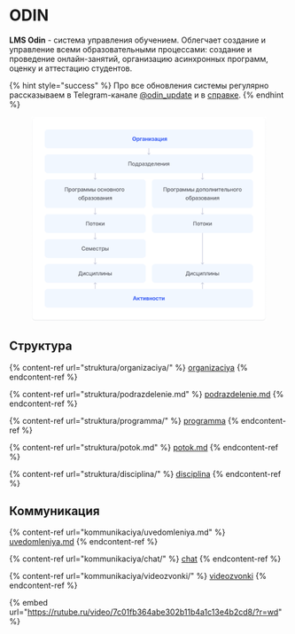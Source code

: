 # ODIN

**LMS Odin** - система управления обучением. Облегчает создание и управление всеми образовательными процессами: создание и проведение онлайн-занятий, организацию асинхронных программ, оценку и аттестацию студентов.

{% hint style="success" %}
Про все обновления системы регулярно рассказываем в Telegram-канале [@odin\_update](https://t.me/+JoF696WdDTxlNjhi) и в [справке](novosti/podrobnee-obo-vsekh-obnovleniyakh/).&#x20;
{% endhint %}

<figure><img src=".gitbook/assets/Таблица 3.png" alt=""><figcaption></figcaption></figure>

## Структура&#x20;

{% content-ref url="struktura/organizaciya/" %}
[organizaciya](struktura/organizaciya/)
{% endcontent-ref %}

{% content-ref url="struktura/podrazdelenie.md" %}
[podrazdelenie.md](struktura/podrazdelenie.md)
{% endcontent-ref %}

{% content-ref url="struktura/programma/" %}
[programma](struktura/programma/)
{% endcontent-ref %}

{% content-ref url="struktura/potok.md" %}
[potok.md](struktura/potok.md)
{% endcontent-ref %}

{% content-ref url="struktura/disciplina/" %}
[disciplina](struktura/disciplina/)
{% endcontent-ref %}

## Коммуникация

{% content-ref url="kommunikaciya/uvedomleniya.md" %}
[uvedomleniya.md](kommunikaciya/uvedomleniya.md)
{% endcontent-ref %}

{% content-ref url="kommunikaciya/chat/" %}
[chat](kommunikaciya/chat/)
{% endcontent-ref %}

{% content-ref url="kommunikaciya/videozvonki/" %}
[videozvonki](kommunikaciya/videozvonki/)
{% endcontent-ref %}

{% embed url="https://rutube.ru/video/7c01fb364abe302b11b4a1c13e4b2cd8/?r=wd" %}
